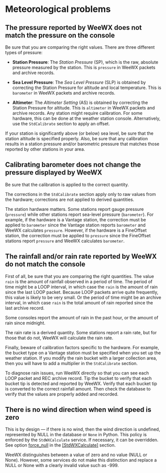 # Meteorological problems

## The pressure reported by WeeWX does not match the pressure on the console

Be sure that you are comparing the right values. There are three different types
of pressure:

* **Station Pressure**: The _Station Pressure_ (SP), which is the raw, absolute
  pressure measured by the station. This is `pressure` in WeeWX packets and
  archive records.

* **Sea Level Pressure**: The _Sea Level Pressure_ (SLP) is obtained by
  correcting the Station Pressure for altitude and local temperature. This is
  `barometer` in WeeWX packets and archive records.

* **Altimeter**: The _Altimeter Setting_ (AS) is obtained by correcting the 
Station Pressure for altitude. This is `altimeter` in WeeWX packets and archive
records. Any station might require calibration. For some hardware, this can be
done at the weather station console. Alternatively, use the `StdCalibrate`
section to apply an offset.

If your station is significantly above (or below) sea level, be sure that the
station altitude is specified properly. Also, be sure that any calibration
results in a station pressure and/or barometric pressure that matches those
reported by other stations in your area.

## Calibrating barometer does not change the pressure displayed by WeeWX

Be sure that the calibration is applied to the correct quantity.

The corrections in the `StdCalibrate` section apply only to raw values from the
hardware; corrections are not applied to derived quantities.

The station hardware matters. Some stations report gauge pressure (`pressure`)
while other stations report sea-level pressure (`barometer`). For example, if
the hardware is a Vantage station, the correction must be applied to `barometer`
since the Vantage station reports `barometer` and WeeWX calculates `pressure`.
However, if the hardware is a FineOffset station, the correction must be applied
to `pressure` since the FineOffset stations report `pressure` and WeeWX
calculates `barometer`.

## The rainfall and/or rain rate reported by WeeWX do not match the console

First of all, be sure that you are comparing the right quantities. The value
`rain` is the amount of rainfall observed in a period of time. The period of
time might be a LOOP interval, in which case the `rain` is the amount of rain
since the last LOOP packet. Because LOOP packets arrive quite frequently, this
value is likely to be very small. Or the period of time might be an archive
interval, in which case `rain` is the total amount of rain reported since the
last archive record.

Some consoles report the amount of rain in the past hour, or the amount of rain
since midnight.

The rain rate is a derived quantity. Some stations report a rain rate, but for
those that do not, WeeWX will calculate the rain rate.

Finally, beware of calibration factors specific to the hardware. For example,
the bucket type on a Vantage station must be specified when you set up the
weather station. If you modify the rain bucket with a larger collection area,
then you will have to add a multiplier in the `StdCalibrate` section.

To diagnose rain issues, run WeeWX directly so that you can see each LOOP packet
and REC archive record. Tip the bucket to verify that each bucket tip is
detected and reported by WeeWX. Verify that each bucket tip is converted to the
correct rainfall amount. Then check the database to verify that the values are
properly added and recorded.

## There is no wind direction when wind speed is zero

This is by design &mdash; if there is no wind, then the wind direction is
undefined, represented by NULL in the database or `None` in Python. This policy
is enforced by the `StdWXCalculate` service. If necessary, it can be overridden.
See option [force_null](../../../reference/weewx-options/stdwxcalculate/#force_null)
in the [[StdWXCalculate]](../../../reference/weewx-options/stdwxcalculate/)
section.

WeeWX distinguishes between a value of zero and no value (NULL or None).
However, some services do not make this distinction and replace a NULL or None
with a clearly invalid value such as -999.